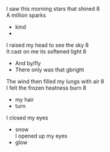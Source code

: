 I saw this morning stars that shined 8  
A million sparks   
- kind  
-  

I raised my head to see the sky 8  
It cast on me its softened light 8  
- And by/fly  
- There only was that gbright  

The wind then filled my lungs with air 8  
I felt the frozen heatness burn 8  
- my hair  
- turn  

I closed my eyes  
- snow  
I opened up my eyes  
- glow  